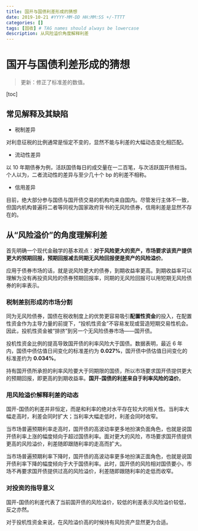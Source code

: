 ```yaml
---
title: 国开与国债利差形成的猜想
date: 2019-10-21 #YYYY-MM-DD HH:MM:SS +/-TTTT
categories: []
tags: [固收] # TAG names should always be lowercase
description: 从风险溢价角度解释利差
---
```


# 国开与国债利差形成的猜想

> 更新：修正了标准差的数值。

[toc]

## 常见解释及其缺陷

* 税制差异

对利息征税的比例通常是恒定不变的，显然不能与利差的大幅动态变化相匹配。

* 流动性差异

以 10 年期债券为例，活跃国债每日的成交量在一二百笔，与次活跃国开债相当。个人以为，二者流动性的差异与至少几十个 bp 的利差不相称。

* 信用差异

目前，绝大部分参与国债与国开债交易的机构均来自国内。尽管发行主体不一致，但国内机构普遍将二者等同视为国家政府背书的无风险债券，信用利差是显然不存在的。

## 从“风险溢价”的角度理解利差

首先明确一个现代金融学的基本观点：**对于风险更大的资产，市场要求该资产提供更大的预期回报，预期回报减去同期无风险回报便是资产的风险溢价**。

应用于债券市场的话，就是说风险更大的债券，到期收益率更高。到期收益率可以理解为没有再投资风险的债券预期回报率，同期的无风险回报可以用短期无风险债券的利率表示。

### 税制差别形成的市场分割

同为无风险债券，国债在税收制度上的优势更容易吸引**配置性资金**的投入，在配置性资金作为主导力量的前提下，“投机性资金”不容易发现或营造短期交易性机会。因此，投机性资金被“排挤”到另一个无风险债券市场——国开债。

投机性资金比例的提高导致国开债的利率风险大于国债。数据表明，最近 6 年内，国债中债估值日间变化的标准差约为 **0.027%**，国开债中债估值日间变化的标准差约为 **0.034%**。

持有国开债所承担的利率风险要大于同期限的国债，所以市场要求国开债提供更大的预期回报，即更高的到期收益率。**国开-国债的利差来自于利率风险的溢价**。

### 用风险溢价解释利差的动态

国开-国债的利差并非恒定，而是和利率的绝对水平存在较大的相关性。当利率大幅走高时，利差会同时扩大；当利率大幅走低时，利差会同时收窄。

当市场普遍预期利率走高时，国开债的高波动率更多地扮演负面角色，也就是说国开债利率上涨的幅度倾向于超过国债利率。面对更大的风险，市场要求国开债提供更高的风险溢价，利差随即跟随利率的走高而扩大。

当市场普遍预期利率下降时，国开债的高波动率更多地扮演正面角色，也就是说国开债利率下降的幅度倾向于大于国债利率。此时，国开债的风险相对国债要小，市场不再要求国开债提供过高的风险溢价，利差随即跟随利率的走低而收窄。

### 对投资的指导意义

国开-国债的利差代表了当前国开债的风险溢价，较低的利差表示风险溢价较低，反之亦然。

对于投机性资金来说，在风险溢价高的时候持有风险资产显然更为合适。